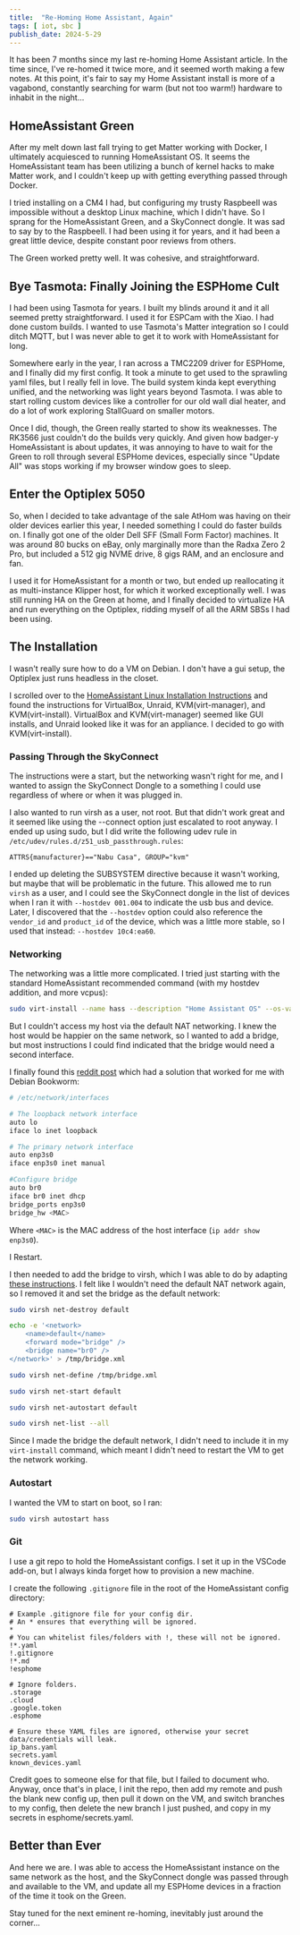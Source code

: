 ```yaml
---
title:  "Re-Homing Home Assistant, Again"
tags: [ iot, sbc ]
publish_date: 2024-5-29
---
```


It has been 7 months since my last re-homing Home Assistant article. In the time since, I've re-homed it twice more, and it seemed worth making a few notes. At this point, it's fair to say my Home Assistant install is more of a vagabond, constantly searching for warm (but not too warm!) hardware to inhabit in the night...

## HomeAssistant Green

After my melt down last fall trying to get Matter working with Docker, I ultimately acquiesced to running HomeAssistant OS. It seems the HomeAssistant team has been utilizing a bunch of kernel hacks to make Matter work, and I couldn't keep up with getting everything passed through Docker.

I tried installing on a CM4 I had, but configuring my trusty RaspbeeII was impossible without a desktop Linux machine, which I didn't have. So I sprang for the HomeAssistant Green, and a SkyConnect dongle. It was sad to say by to the RaspbeeII. I had been using it for years, and it had been a great little device, despite constant poor reviews from others.

The Green worked pretty well. It was cohesive, and straightforward.

## Bye Tasmota: Finally Joining the ESPHome Cult

I had been using Tasmota for years. I built my blinds around it and it all seemed pretty straightforward. I used it for ESPCam with the Xiao. I had done custom builds. I wanted to use Tasmota's Matter integration so I could ditch MQTT, but I was never able to get it to work with HomeAssistant for long. 

Somewhere early in the year, I ran across a TMC2209 driver for ESPHome, and I finally did my first config. It took a minute to get used to the sprawling yaml files, but I really fell in love. The build system kinda kept everything unified, and the networking was light years beyond Tasmota. I was able to start rolling custom devices like a controller for our old wall dial heater, and do a lot of work exploring StallGuard on smaller motors.

Once I did, though, the Green really started to show its weaknesses. The RK3566 just couldn't do the builds very quickly.
And given how badger-y HomeAssistant is about updates, it was annoying to have to wait for the Green to roll through several ESPHome devices, especially since "Update All" was stops working if my browser window goes to sleep.

## Enter the Optiplex 5050

So, when I decided to take advantage of the sale AtHom was having on their older devices earlier this year, I needed something I could do faster builds on. I finally got one of the older Dell SFF (Small Form Factor) machines. It was around 80 bucks on eBay, only marginally more than the Radxa Zero 2 Pro, but included a 512 gig NVME drive, 8 gigs RAM, and an enclosure and fan. 

I used it for HomeAssistant for a month or two, but ended up reallocating it as multi-instance Klipper host, for which it worked exceptionally well. I was still running HA on the Green at home, and I finally decided to virtualize HA and run everything on the Optiplex, ridding myself of all the ARM SBSs I had been using.

## The Installation

I wasn't really sure how to do a VM on Debian. I don't have a gui setup, the Optiplex just runs headless in the closet.

I scrolled over to the [HomeAssistant Linux Installation Instructions](https://www.home-assistant.io/installation/linux/) and found the instructions for VirtualBox, Unraid, KVM(virt-manager), and KVM(virt-install). VirtualBox and KVM(virt-manager) seemed like GUI installs, and Unraid looked like it was for an appliance. I decided to go with KVM(virt-install).

### Passing Through the SkyConnect

The instructions were a start, but the networking wasn't right for me, and I wanted to assign the SkyConnect Dongle to a something I could use regardless of where or when it was plugged in. 

I also wanted to run virsh as a user, not root. But that didn't work great and it seemed like using the --connect option just escalated to root anyway. I ended up using sudo, but I did write the following udev rule in `/etc/udev/rules.d/z51_usb_passthrough.rules`:

```udev
ATTRS{manufacturer}=="Nabu Casa", GROUP="kvm"
```

I ended up deleting the SUBSYSTEM directive because it wasn't working, but maybe that will be problematic in the future. This allowed me to run `virsh` as a user, and I could see the SkyConnect dongle in the list of devices when I ran it with `--hostdev 001.004` to indicate the usb bus and device. Later, I discovered that the `--hostdev` option could also reference the `vendor_id` and `product_id` of the device, which was a little more stable, so I used that instead: `--hostdev 10c4:ea60`.

### Networking

The networking was a little more complicated. I tried just starting with the standard HomeAssistant recommended command (with my hostdev addition, and more vcpus):

```bash
sudo virt-install --name hass --description "Home Assistant OS" --os-variant=generic --ram=2048 --vcpus=6 --disk /home/me/ha/haos_ova-12.3.qcow2,bus=sata --import --graphics none --boot uefi --hostdev 10c4:ea60
```

But I couldn't access my host via the default NAT networking. I knew the host would be happier on the same network, so I wanted to add a bridge, but most instructions I could find indicated that the bridge would need a second interface. 

I finally found this [reddit post](https://www.reddit.com/r/debian/comments/115f64u/debian_12_bookworm_network_bridging_for_kvm_vm/) which had a solution that worked for me with Debian Bookworm:

```bash 
# /etc/network/interfaces

# The loopback network interface
auto lo
iface lo inet loopback

# The primary network interface
auto enp3s0
iface enp3s0 inet manual

#Configure bridge
auto br0
iface br0 inet dhcp
bridge_ports enp3s0
bridge_hw <MAC>
```

Where `<MAC>` is the MAC address of the host interface (`ip addr show enp3s0`).

I Restart.

I then needed to add the bridge to virsh, which I was able to do by adapting [these instructions](https://linuxconfig.org/how-to-use-bridged-networking-with-libvirt-and-kvm). I felt like I wouldn't need the default NAT network again, so I removed it and set the bridge as the default network:

```bash
sudo virsh net-destroy default

echo -e '<network>
    <name>default</name>
    <forward mode="bridge" />
    <bridge name="br0" />
</network>' > /tmp/bridge.xml

sudo virsh net-define /tmp/bridge.xml

sudo virsh net-start default

sudo virsh net-autostart default

sudo virsh net-list --all
```

Since I made the bridge the default network, I didn't need to include it in my `virt-install` command, which meant I didn't need to restart the VM to get the network working.

### Autostart 

I wanted the VM to start on boot, so I ran:

```bash
sudo virsh autostart hass
```

### Git

I use a git repo to hold the HomeAssistant configs. I set it up in the VSCode add-on, but I always kinda forget how to provision a new machine.

I create the following `.gitignore` file in the root of the HomeAssistant config directory:

```gitignore
# Example .gitignore file for your config dir.
# An * ensures that everything will be ignored.
*
# You can whitelist files/folders with !, these will not be ignored.
!*.yaml
!.gitignore
!*.md
!esphome

# Ignore folders.
.storage
.cloud
.google.token
.esphome

# Ensure these YAML files are ignored, otherwise your secret data/credentials will leak.
ip_bans.yaml
secrets.yaml
known_devices.yaml
```

Credit goes to someone else for that file, but I failed to document who. Anyway, once that's in place, I init the repo, then add my remote and push the blank new config up, then pull it down on the VM, and switch branches to my config, then delete the new branch I just pushed, and copy in my secrets in esphome/secrets.yaml.


## Better than Ever

And here we are. I was able to access the HomeAssistant instance on the same network as the host, and the SkyConnect dongle was passed through and available to the VM, and update all my ESPHome devices in a fraction of the time it took on the Green. 

Stay tuned for the next eminent re-homing, inevitably just around the corner...
